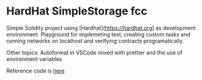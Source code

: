 # HardHat SimpleStorage fcc

Simple Solidity project using [Hardhat](https://hardhat.org] as development environment. Playground for implemeting test, creating custom tasks and running networks on localhost and verifying contracts programatically. 

Other topics: Autoformat in VSCode mixed with prettier and the use of environment variables

Reference code is [here](https://github.com/PatrickAlphaC/hardhat-simple-storage-fcc)
